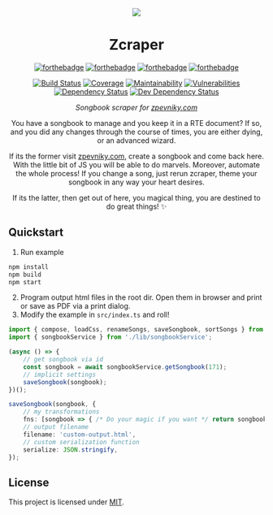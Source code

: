 <div align="center">

![](https://media1.giphy.com/media/3o72EX5QZ9N9d51dqo/giphy.gif?cid=790b76115d028f5a6d62616345f6ff32&rid=giphy.gif)

# Zcraper

[![forthebadge](https://forthebadge.com/images/badges/built-with-science.svg)](https://forthebadge.com)
[![forthebadge](https://forthebadge.com/images/badges/contains-cat-gifs.svg)](https://forthebadge.com)
[![forthebadge](https://forthebadge.com/images/badges/powered-by-electricity.svg)](https://forthebadge.com)
[![forthebadge](https://forthebadge.com/images/badges/uses-badges.svg)](https://forthebadge.com)


[![Build Status](https://img.shields.io/travis/com/grissius/zcraper/master.svg?style=flat-square)](https://travis-ci.com/grissius/zcraper)
[![Coverage](https://img.shields.io/codeclimate/coverage/grissius/zcraper.svg?style=flat-square)](https://codeclimate.com/github/grissius/zcraper)
[![Maintainability](https://img.shields.io/codeclimate/maintainability/grissius/zcraper.svg?style=flat-square)](https://codeclimate.com/github/grissius/zcraper)
[![Vulnerabilities](https://img.shields.io/snyk/vulnerabilities/github/grissius/zcraper.svg?style=flat-square)](https://snyk.io/test/github/grissius/zcraper?targetFile=package.json)
[![Dependency Status](https://img.shields.io/david/grissius/zcraper.svg?style=flat-square)](https://david-dm.org/grissius/zcraper)
[![Dev Dependency Status](https://img.shields.io/david/dev/grissius/zcraper.svg?style=flat-square)](https://david-dm.org/grissius/zcraper?type=dev)

_Songbook scraper for [zpevniky.com](http://zpevniky.com)_


You have a songbook to manage and you keep it in a RTE document? If so, and you did any changes through the course of times, you are either dying, or an advanced wizard.

If its the former visit [zpevniky.com](http://zpevniky.com), create a songbook and come back here. With the little bit of JS you will be able to do marvels. Moreover, automate the whole process! If you change a song, just rerun zcraper, theme your songbook in any way your heart desires.

If its the latter, then get out of here, you magical thing, you are destined to do great things! :sparkles:



</div>

## Quickstart

1. Run example
```sh
npm install
npm build
npm start
```
2. Program output html files in the root dir. Open them in browser and print or save as PDF via a print dialog.
3. Modify the example in `src/index.ts` and roll!

```typescript
import { compose, loadCss, renameSongs, saveSongbook, sortSongs } from './lib/helpers';
import { songbookService } from './lib/songbookService';

(async () => {
    // get songbook via id
    const songbook = await songbookService.getSongbook(171);
    // implicit settings
    saveSongbook(songbook);
})();
```

```typescript
saveSongbook(songbook, {
    // my transformations
    fns: [songbook => { /* Do your magic if you want */ return songbook; }],
    // output filename
    filename: 'custom-output.html',
    // custom serialization function
    serialize: JSON.stringify,
});
```



## License

This project is licensed under [MIT](./LICENSE).
